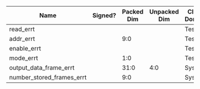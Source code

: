 | Name                      | Signed? | Packed Dim                    | Unpacked Dim   | Clock Domain | JTAG Dir | Reset Val  |
|---------------------------|---------|-------------------------------|----------------|--------------|----------|------------|
| read_errt 	  		    |         | 	                          |                | Test         | out      | 0          |
| addr_errt		  		    |         | 9:0					          |                | Test         | out      | 0          |
| enable_errt               |         |                               |                | Test         | out      | 0          |
| mode_errt                 |         | 1:0                           |                | Test         | out      | 0          |
| output_data_frame_errt    |         | 31:0                          | 4:0            | System       | in       |            |
| number_stored_frames_errt |         | 9:0                           |                | System       | in       |            |
